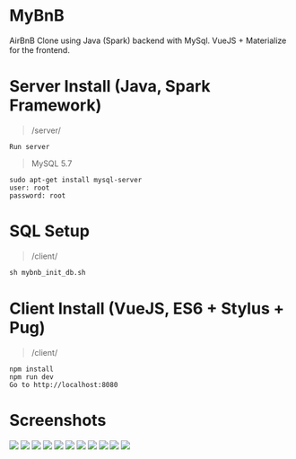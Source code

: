 # MyBnB

AirBnB Clone using Java (Spark) backend with MySql. VueJS + Materialize for the frontend.

# Server Install (Java, Spark Framework)
> /server/

```
Run server
```


> MySQL 5.7

```
sudo apt-get install mysql-server
user: root
password: root
```

# SQL Setup
> /client/

```sql
sh mybnb_init_db.sh
```

# Client Install (VueJS, ES6 + Stylus + Pug)
> /client/

```
npm install
npm run dev
Go to http://localhost:8080
```

# Screenshots

<img src='screenshots/ss (7).png'/>

<img src='screenshots/ss (8).png'/>

<img src='screenshots/ss (9).png'/>

<img src='screenshots/ss (10).png'/>

<img src='screenshots/ss (11).png'/>

<img src='screenshots/ss (1).png'/>

<img src='screenshots/ss (2).png'/>

<img src='screenshots/ss (3).png'/>

<img src='screenshots/ss (4).png'/>

<img src='screenshots/ss (5).png'/>

<img src='screenshots/ss (6).png'/>
